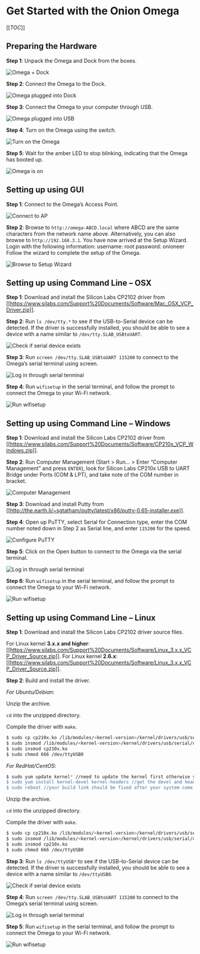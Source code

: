 # Get Started with the Onion Omega

[[_TOC_]]

## Preparing the Hardware

**Step 1**: Unpack the Omega and Dock from the boxes.

![Omega + Dock](https://i.imgur.com/tKs4wRWh.jpg "Omega + Dock")

**Step 2**: Connect the Omega to the Dock.

![Omega plugged into Dock](https://i.imgur.com/rek12Zih.jpg "Omega Plugged into Dock")

**Step 3**: Connect the Omega to your computer through USB.

![Omega plugged into USB](https://i.imgur.com/0FImt9qh.jpg "Omega plugged into USB")

**Step 4**: Turn on the Omega using the switch.

![Turn on the Omega](https://i.imgur.com/gupcwsSh.jpg "Turn on the Omega")

**Step 5**: Wait for the amber LED to stop blinking, indicating that the Omega has booted up.

![Omega is on](https://i.imgur.com/FulDB6zh.jpg "Omega is on")

## Setting up using GUI

**Step 1**: Connect to the Omega’s Access Point.

![Connect to AP](https://i.imgur.com/TIsvi2Bh.jpg "Connect to AP")

**Step 2**: Browse to `http://omega-ABCD.local` where ABCD are the same characters from the network name above. Alternatively, you can also browse to `http://192.168.3.1`. You have now arrived at the Setup Wizard. Login with the following information: username: root password: onioneer Follow the wizard to complete the setup of the Omega.

![Browse to Setup Wizard](https://i.imgur.com/fJsQ77zh.jpg "Browse to Setup Wizard")

## Setting up using Command Line – OSX

**Step 1**: Download and install the Silicon Labs CP2102 driver from [[https://www.silabs.com/Support%20Documents/Software/Mac_OSX_VCP_Driver.zip]].

**Step 2**: Run `ls /dev/tty.*` to see if the USB-to-Serial device can be detected. If the driver is successfully installed, you should be able to see a device with a name similar to `/dev/tty.SLAB_USBtoUART`.

![Check if serial device exists](https://i.imgur.com/FLn2p35h.jpg "Check if serial device exists")

**Step 3**: Run `screen /dev/tty.SLAB_USBtoUART 115200` to connect to the Omega’s serial terminal using screen.

![Log in through serial terminal](https://i.imgur.com/cGANJefh.jpg "Log in through serial terminal")

**Step 4**: Run `wifisetup` in the serial terminal, and follow the prompt to connect the Omega to your Wi-Fi network.

![Run wifisetup](https://i.imgur.com/h21sjzRh.jpg "Run wifisetup")

## Setting up using Command Line – Windows

**Step 1**: Download and install the Silicon Labs CP2102 driver from [[https://www.silabs.com/Support%20Documents/Software/CP210x_VCP_Windows.zip]].

**Step 2**: Run Computer Management (Start > Run… > Enter “Computer Management” and press `ENTER`), look for Silicon Labs CP210x USB to UART Bridge under Ports (COM & LPT), and take note of the COM number in bracket.

![Computer Management](https://i.imgur.com/0fFBiNNh.jpg "Computer Management")

**Step 3**: Download and install Putty from [[http://the.earth.li/~sgtatham/putty/latest/x86/putty-0.65-installer.exe]].

**Step 4**: Open up PuTTY, select Serial for Connection type, enter the COM number noted down in Step 2 as Serial line, and enter `115200` for the speed.

![Configure PuTTY](https://i.imgur.com/jnREOQth.jpg "Configure PuTTY")

**Step 5**: Click on the Open button to connect to the Omega via the serial terminal.

![Log in through serial terminal](https://i.imgur.com/d6INMZkh.jpg "Log in through serial terminal")

**Step 6**: Run `wifisetup` in the serial terminal, and follow the prompt to connect the Omega to your Wi-Fi network.

![Run wifisetup](https://i.imgur.com/u6E5LGSh.jpg "Run wifisetup")

## Setting up using Command Line – Linux

**Step 1**: Download and install the Silicon Labs CP2102 driver source files.

For Linux kernel **3.x.x and higher**: [[https://www.silabs.com/Support%20Documents/Software/Linux_3.x.x_VCP_Driver_Source.zip]].
For Linux kernel **2.6.x**: [[https://www.silabs.com/Support%20Documents/Software/Linux_3.x.x_VCP_Driver_Source.zip]].

**Step 2**: Build and install the driver.

*For Ubuntu/Debian*:

Unzip the archive.

`cd` into the unzipped directory.

Compile the driver with `make`.

```bash
$ sudo cp cp210x.ko /lib/modules/<kernel-version>/kernel/drivers/usb/serial/
$ sudo insmod /lib/modules/<kernel-version>/kernel/drivers/usb/serial/usbserial.ko
$ sudo insmod cp210x.ko
$ sudo chmod 666 /dev/ttyUSB0
```

*For RedHat/CentOS*:

```bash
$ sudo yum update kernel* //need to update the kernel first otherwise your header won't match
$ sudo yum install kernel-devel kernel-headers //get the devel and header packages
$ sudo reboot //your build link should be fixed after your system come back
```

Unzip the archive.

`cd` into the unzipped directory.

Compile the driver with `make`.

```bash
$ sudo cp cp210x.ko /lib/modules/<kernel-version>/kernel/drivers/usb/serial
$ sudo insmod /lib/modules/<kernel-version>/kernel/drivers/usb/serial/usbserial.ko
$ sudo insmod cp210x.ko
$ sudo chmod 666 /dev/ttyUSB0
```


**Step 3**: Run `ls /dev/ttyUSB*` to see if the USB-to-Serial device can be detected. If the driver is successfully installed, you should be able to see a device with a name similar to `/dev/ttyUSB0`.

![Check if serial device exists](https://i.imgur.com/p1OwSE6h.png "Check if serial device exists")

**Step 4**: Run `screen /dev/tty.SLAB_USBtoUART 115200` to connect to the Omega’s serial terminal using screen.

![Log in through serial terminal](https://i.imgur.com/sENEIX8h.png "Log in through serial terminal")

**Step 5**: Run `wifisetup` in the serial terminal, and follow the prompt to connect the Omega to your Wi-Fi network.

![Run wifisetup](https://i.imgur.com/qou4iAmh.png "Run wifisetup")
